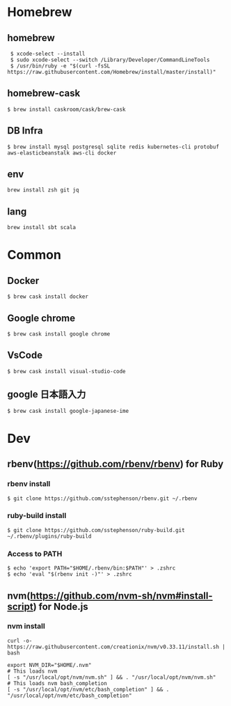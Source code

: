 # Homebrew 
## homebrew
```
 $ xcode-select --install
 $ sudo xcode-select --switch /Library/Developer/CommandLineTools
 $ /usr/bin/ruby -e "$(curl -fsSL https://raw.githubusercontent.com/Homebrew/install/master/install)"
```  

## homebrew-cask
```
$ brew install caskroom/cask/brew-cask
```

## DB Infra
```
$ brew install mysql postgresql sqlite redis kubernetes-cli protobuf aws-elasticbeanstalk aws-cli docker
```

## env
```
brew install zsh git jq
```

## lang
```
brew install sbt scala 
```

# Common
## Docker
```
$ brew cask install docker
```
## Google chrome
```
$ brew cask install google chrome
```

## VsCode
```
$ brew cask install visual-studio-code   
```

## google 日本語入力
```
$ brew cask install google-japanese-ime
```

# Dev
## rbenv(https://github.com/rbenv/rbenv) for Ruby
### rbenv install
```
$ git clone https://github.com/sstephenson/rbenv.git ~/.rbenv
```

### ruby-build install
```
$ git clone https://github.com/sstephenson/ruby-build.git ~/.rbenv/plugins/ruby-build
```

### Access to PATH
```shell
$ echo 'export PATH="$HOME/.rbenv/bin:$PATH"' > .zshrc
$ echo 'eval "$(rbenv init -)"' > .zshrc
```

## nvm(https://github.com/nvm-sh/nvm#install-script) for Node.js
### nvm install
```
curl -o- https://raw.githubusercontent.com/creationix/nvm/v0.33.11/install.sh | bash
``` 

```shell
export NVM_DIR="$HOME/.nvm"
# This loads nvm
[ -s "/usr/local/opt/nvm/nvm.sh" ] && . "/usr/local/opt/nvm/nvm.sh"  
# This loads nvm bash_completion
[ -s "/usr/local/opt/nvm/etc/bash_completion" ] && . "/usr/local/opt/nvm/etc/bash_completion"
```